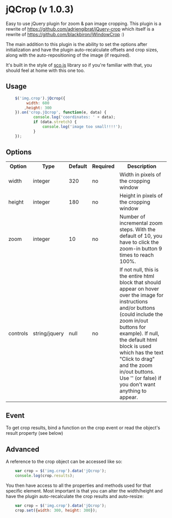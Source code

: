 # jQCrop (v 1.0.3)

Easy to use jQuery plugin for zoom & pan image cropping. This plugin is a rewrite of https://github.com/adriengibrat/jQuery-crop which itself is a rewrite of https://github.com/blackbiron/jWindowCrop :)

The main addition to this plugin is the ability to set the options after initialization and have the plugin auto-recalculate offsets and crop sizes, along with the auto-repositioning of the image (if required).

It's built in the style of [sco.js](https://github.com/terebentina/sco.js) library so if you're familiar with that, you should feel at home with this one too.

## Usage

```javascript
	$('img.crop').jQcrop({
		 width: 600
		,height: 300
	}).on('crop.jQcrop', function(e, data) {
			console.log('coordinates: ' + data);
			if (data.stretch) {
				console.log('image too small!!!!');
			}
	});
```
## Options

<table>
	<tr>
		<th>Option</th>
		<th>Type</th>
		<th>Default</th>
		<th>Required</th>
		<th>Description</th>
	</tr>
	<tr>
		<td>width</td>
		<td>integer</td>
		<td>320</td>
		<td>no</td>
		<td>Width in pixels of the cropping window</td>
	</tr>
	<tr>
		<td>height</td>
		<td>integer</td>
		<td>180</td>
		<td>no</td>
		<td>Height in pixels of the cropping window</td>
	</tr>
	<tr>
		<td>zoom</td>
		<td>integer</td>
		<td>10</td>
		<td>no</td>
		<td>Number of incremental zoom steps. With the default of 10, you have to click the zoom-in button 9 times to reach 100%.</td>
	</tr>
	<tr>
		<td>controls</td>
		<td>string/jquery</td>
		<td>null</td>
		<td>no</td>
		<td>If not null, this is the entire html block that should appear on hover over the image for instructions and/or buttons (could include the zoom in/out buttons for example). If null, the default html block is used which has the text "Click to drag" and the zoom in/out buttons. Use '' (or false) if you don't want anything to appear.</td>
	</tr>
</table>

## Event

To get crop results, bind a function on the crop event or read the object's result property (see below)

## Advanced

A reference to the crop object can be accessed like so:
```javascript
	var crop = $('img.crop').data('jQcrop');
	console.log(crop.results);
```
You then have access to all the properties and methods used for that specific element.
Most important is that you can alter the width/height and have the plugin auto-recalculate the crop results and auto-resize:

```javascript
	var crop = $('img.crop').data('jQcrop');
	crop.set({width: 300, height: 300});
```
